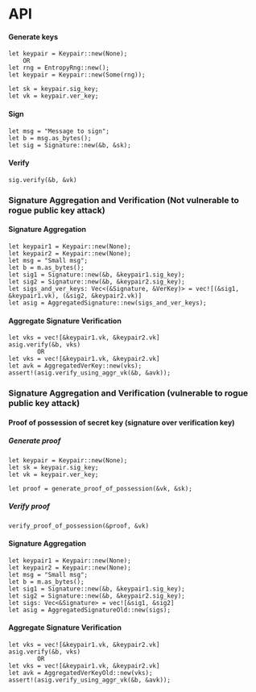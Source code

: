 # API

#### Generate keys
```
let keypair = Keypair::new(None);
    OR
let rng = EntropyRng::new();
let keypair = Keypair::new(Some(rng));

let sk = keypair.sig_key;
let vk = keypair.ver_key;
```

#### Sign
```
let msg = "Message to sign";
let b = msg.as_bytes();
let sig = Signature::new(&b, &sk);
```

#### Verify
```
sig.verify(&b, &vk)
```

### Signature Aggregation and Verification (Not vulnerable to rogue public key attack)
#### Signature Aggregation 
```
let keypair1 = Keypair::new(None);
let keypair2 = Keypair::new(None);
let msg = "Small msg";
let b = m.as_bytes();
let sig1 = Signature::new(&b, &keypair1.sig_key);
let sig2 = Signature::new(&b, &keypair2.sig_key);
let sigs_and_ver_keys: Vec<(&Signature, &VerKey)> = vec![(&sig1, &keypair1.vk), (&sig2, &keypair2.vk)]
let asig = AggregatedSignature::new(sigs_and_ver_keys);
```

#### Aggregate Signature Verification
```
let vks = vec![&keypair1.vk, &keypair2.vk]
asig.verify(&b, vks)
        OR
let vks = vec![&keypair1.vk, &keypair2.vk]
let avk = AggregatedVerKey::new(vks);
assert!(asig.verify_using_aggr_vk(&b, &avk));
```

### Signature Aggregation and Verification (vulnerable to rogue public key attack)
#### Proof of possession of secret key (signature over verification key)
##### Generate proof
```
let keypair = Keypair::new(None);
let sk = keypair.sig_key;
let vk = keypair.ver_key;

let proof = generate_proof_of_possession(&vk, &sk);
```

##### Verify proof
```
verify_proof_of_possession(&proof, &vk)
```

#### Signature Aggregation 
```
let keypair1 = Keypair::new(None);
let keypair2 = Keypair::new(None);
let msg = "Small msg";
let b = m.as_bytes();
let sig1 = Signature::new(&b, &keypair1.sig_key);
let sig2 = Signature::new(&b, &keypair2.sig_key);
let sigs: Vec<&Signature> = vec![&sig1, &sig2]
let asig = AggregatedSignatureOld::new(sigs);
```

#### Aggregate Signature Verification
```
let vks = vec![&keypair1.vk, &keypair2.vk]
asig.verify(&b, vks)
        OR
let vks = vec![&keypair1.vk, &keypair2.vk]
let avk = AggregatedVerKeyOld::new(vks);
assert!(asig.verify_using_aggr_vk(&b, &avk));
```
